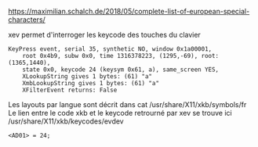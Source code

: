 https://maximilian.schalch.de/2018/05/complete-list-of-european-special-characters/

xev permet d'interroger les keycode des touches du clavier

    KeyPress event, serial 35, synthetic NO, window 0x1a00001,
        root 0x4b9, subw 0x0, time 1316378223, (1295,-69), root:(1365,1440),
        state 0x0, keycode 24 (keysym 0x61, a), same_screen YES,
        XLookupString gives 1 bytes: (61) "a"
        XmbLookupString gives 1 bytes: (61) "a"
        XFilterEvent returns: False

Les layouts par langue sont décrit dans cat /usr/share/X11/xkb/symbols/fr
Le lien entre le code xkb et le keycode retrourné par xev se trouve ici /usr/share/X11/xkb/keycodes/evdev

	<AD01> = 24;


